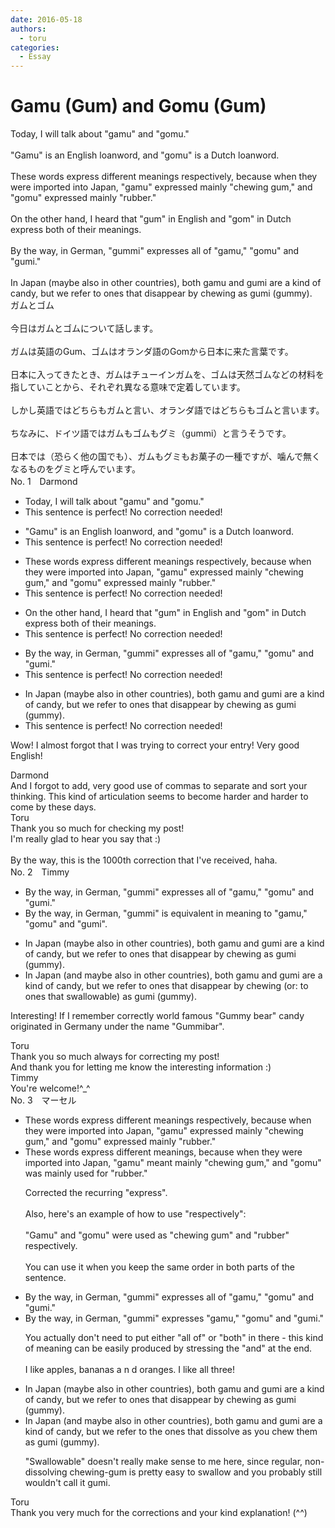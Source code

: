 ```yaml
---
date: 2016-05-18
authors:
  - toru
categories:
  - Essay
---
```


<h1 id="subject_show">Gamu (Gum) and Gomu (Gum)</h1>
<div class="date" hidden>May 18, 2016 15:25</div>
<div id="post"><div id="body_show_ori">
Today, I will talk about "gamu" and "gomu."<br/><br/>"Gamu" is an English loanword, and "gomu" is a Dutch loanword.<br/><br/>These words express different meanings respectively, because when they were imported into Japan, "gamu" expressed mainly "chewing gum," and "gomu" expressed mainly "rubber."<br/><br/>On the other hand, I heard that "gum" in English and "gom" in Dutch express both of their meanings.<br/><br/>By the way, in German, "gummi" expresses all of "gamu," "gomu" and "gumi."<br/><br/>In Japan (maybe also in other countries), both gamu and gumi are a kind of candy, but we refer to ones that disappear by chewing as gumi (gummy).
</div></div>

<!-- more -->

<div id="post_ja"><div id="body_show_mo">
ガムとゴム<br/><br/>今日はガムとゴムについて話します。<br/><br/>ガムは英語のGum、ゴムはオランダ語のGomから日本に来た言葉です。<br/><br/>日本に入ってきたとき、ガムはチューインガムを、ゴムは天然ゴムなどの材料を指していことから、それぞれ異なる意味で定着しています。<br/><br/>しかし英語ではどちらもガムと言い、オランダ語ではどちらもゴムと言います。<br/><br/>ちなみに、ドイツ語ではガムもゴムもグミ（gummi）と言うそうです。<br/><br/>日本では（恐らく他の国でも）、ガムもグミもお菓子の一種ですが、噛んで無くなるものをグミと呼んでいます。
</div></div>
<div id="block"><div class="first_name"> No. 1　<span class="just_name">Darmond</span></div><div id="block2">
<ul class="correction_field">
<li class="incorrect">Today, I will talk about "gamu" and "gomu."</li>
<li class="corrected perfect">This sentence is perfect! No correction needed!</li>
</ul>
<ul class="correction_field">
<li class="incorrect">"Gamu" is an English loanword, and "gomu" is a Dutch loanword.</li>
<li class="corrected perfect">This sentence is perfect! No correction needed!</li>
</ul>
<ul class="correction_field">
<li class="incorrect">These words express different meanings respectively, because when they were imported into Japan, "gamu" expressed mainly "chewing gum," and "gomu" expressed mainly "rubber."</li>
<li class="corrected perfect">This sentence is perfect! No correction needed!</li>
</ul>
<ul class="correction_field">
<li class="incorrect">On the other hand, I heard that "gum" in English and "gom" in Dutch express both of their meanings.</li>
<li class="corrected perfect">This sentence is perfect! No correction needed!</li>
</ul>
<ul class="correction_field">
<li class="incorrect">By the way, in German, "gummi" expresses all of "gamu," "gomu" and "gumi."</li>
<li class="corrected perfect">This sentence is perfect! No correction needed!</li>
</ul>
<ul class="correction_field">
<li class="incorrect">In Japan (maybe also in other countries), both gamu and gumi are a kind of candy, but we refer to ones that disappear by chewing as gumi (gummy).</li>
<li class="corrected perfect">This sentence is perfect! No correction needed!</li>
</ul>
<p class="comment_small">
 Wow! I almost forgot that I was trying to correct your entry! Very good English!
</p>

</div><div class="name"><span class="just_name">Darmond</span><br>
And I forgot to add, very good use of commas to separate and sort your thinking. This kind of articulation seems to become harder and harder to come by these days.
</div>
<div class="name"><span class="just_name">Toru</span><br>
Thank you so much for checking my post!<br/>I'm really glad to hear you say that :)<br/><br/>By the way, this is the 1000th correction that I've received, haha.
</div>
</div>
<div id="block"><div class="first_name"> No. 2　<span class="just_name">Timmy</span></div><div id="block2">
<ul class="correction_field">
<li class="incorrect">By the way, in German, "gummi" expresses all of "gamu," "gomu" and "gumi."</li>
<li class="corrected correct">
By the way, in German, "gummi" <span class="f_blue">is equivalent in meaning to</span> "gamu," "gomu" and "gumi".
</li>
</ul>
<ul class="correction_field">
<li class="incorrect">In Japan (maybe also in other countries), both gamu and gumi are a kind of candy, but we refer to ones that disappear by chewing as gumi (gummy).</li>
<li class="corrected correct">
In Japan (<span class="f_blue">and</span> maybe also in other countries), both gamu and gumi are a kind of candy, but we refer to ones that disappear by chewing (or: <span class="f_blue">to ones that swallowable</span>) as gumi (gummy).
</li>
</ul>
<p class="comment_small">
 Interesting! If I remember correctly world famous "Gummy bear" candy originated in Germany under the name "Gummibar".
</p>

</div><div class="name"><span class="just_name">Toru</span><br>
Thank you so much always for correcting my post!<br/>And thank you for letting me know the interesting information :)
</div>
<div class="name"><span class="just_name">Timmy</span><br>
You're welcome!^_^
</div>
</div>
<div id="block"><div class="first_name"> No. 3　<span class="just_name">マーセル</span></div><div id="block2">
<ul class="correction_field">
<li class="incorrect">These words express different meanings respectively, because when they were imported into Japan, "gamu" expressed mainly "chewing gum," and "gomu" expressed mainly "rubber."</li>
<li class="corrected correct">
These words express different meanings, because when they were imported into Japan, "gamu" <span class="f_blue">meant </span>mainly "chewing gum," and "gomu" <span class="f_blue">was </span>mainly<span class="f_blue"> used for</span> "rubber."
<p class="correction_comment">Corrected the recurring "express".<br/><br/>Also, here's an example of how to use "respectively":<br/><br/>"Gamu" and "gomu" were used as "chewing gum" and "rubber" respectively.<br/><br/>You can use it when you keep the same order in both parts of the sentence.</p>
</li>
</ul>
<ul class="correction_field">
<li class="incorrect">By the way, in German, "gummi" expresses all of "gamu," "gomu" and "gumi."</li>
<li class="corrected correct">
By the way, in German, "gummi" expresses "gamu," "gomu" and "gumi."
<p class="correction_comment">You actually don't need to put either "all of" or "both" in there - this kind of meaning can be easily produced by stressing the "and" at the end.<br/><br/>I like apples, bananas  a n d  oranges. I like all three!</p>
</li>
</ul>
<ul class="correction_field">
<li class="incorrect">In Japan (maybe also in other countries), both gamu and gumi are a kind of candy, but we refer to ones that disappear by chewing as gumi (gummy).</li>
<li class="corrected correct">
In Japan (<span class="f_blue">and </span>maybe also in other countries), both gamu and gumi are a kind of candy, but we refer to<span class="f_blue"> the</span> ones that <span class="f_blue">dissolve as you chew them</span> as gumi (gummy).
<p class="correction_comment">"Swallowable" doesn't really make sense to me here, since regular, non-dissolving chewing-gum is pretty easy to swallow and you probably still wouldn't call it gumi.</p>
</li>
</ul>
</div><div class="name"><span class="just_name">Toru</span><br>
Thank you very much for the corrections and your kind explanation! (^^)
</div>
</div>
